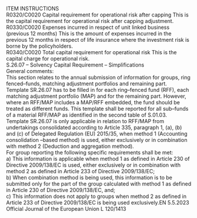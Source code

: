  
ITEM  INSTRUCTIONS  
R0320/C0020  Capital requirement for 
operational risk after 
capping  This is the capital requirement for operational risk after capping adjustment.  
R0330/C0020  Expenses incurred in 
respect of unit linked 
business (previous 12 
months)  This is the amount of expenses incurred in the previous 12 months in respect of life 
insurance where the investment risk is borne by the policyholders.  
R0340/C0020  Total capital requirement 
for operational risk  This is the capital charge for operational risk.  
S.26.07 – Solvency Capital Requirement – Simplifications  
General comments:  
This section relates to the annual submission of information for groups, ring fenced–funds, matching adjustment 
portfolios and remaining part.  
Template SR.26.07 has to be filled in for each ring–fenced fund (RFF), each matching adjustment portfolio (MAP) and 
for the remaining part. However, where an RFF/MAP includes a MAP/RFF embedded, the fund should be treated as 
different funds. This template shall be reported for all sub–funds of a material RFF/MAP as identified in the second table 
of S.01.03.  
Template SR.26.07 is only applicable in relation to RFF/MAP from undertakings consolidated according to Article 335, 
paragraph 1, (a), (b) and (c) of Delegated Regulation (EU) 2015/35, when method 1 (Accounting consolidation –based 
method) is used, either exclusively or in combination with method 2 (Deduction and aggregation method).  
For group reporting the following specific requirements shall be met:  
a) This information is applicable when method 1 as defined in Article 230 of Directive 2009/138/EC is used, either 
exclusively or in combination with method 2 as defined in Article 233 of Directive 2009/138/EC;  
b) When combination method is being used, this information is to be submitted only for the part of the group 
calculated with method 1 as defined in Article 230 of Directive 2009/138/EC, and;  
c) This information does not apply to groups when method 2 as defined in Article 233 of Directive 2009/138/EC is 
being used exclusively.EN  5.5.2023 Official Journal of the European Union L 120/1413